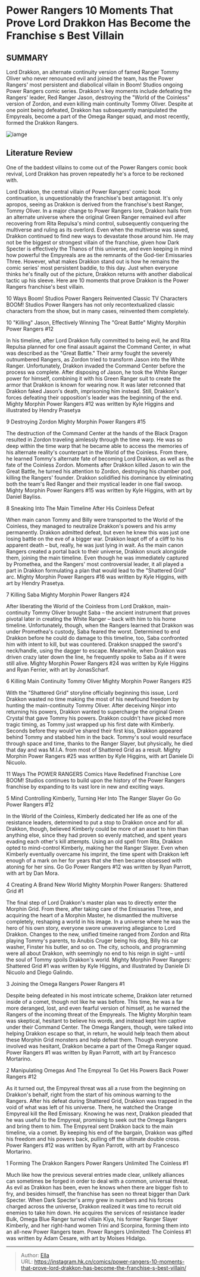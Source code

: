 # Power Rangers 10 Moments That Prove Lord Drakkon Has Become the Franchise s Best Villain


## SUMMARY 


 Lord Drakkon, an alternate continuity version of famed Ranger Tommy Oliver who never renounced evil and joined the team, has the Power Rangers&#39; most persistent and diabolical villain in Boom! Studios ongoing 
Power Rangers 
comic series. 
 Drakkon&#39;s key moments include defeating the Rangers&#39; leader, Red Ranger Jason, destroying the &#34;World of the Coinless&#34; version of Zordon, and even killing main continuity Tommy Oliver. 
 Despite at one point being defeated, Drakkon has subsequently manipulated the Empyreals, become a part of the Omega Ranger squad, and most recently, formed the Drakkon Rangers. 

![iamge](https://static1.srcdn.com/wordpress/wp-content/uploads/2024/01/power-rangers-lord-drakkon.jpg)

## Literature Review

One of the baddest villains to come out of the Power Rangers comic book revival, Lord Drakkon has proven repeatedly he&#39;s a force to be reckoned with.




Lord Drakkon, the central villain of Power Rangers&#39; comic book continuation, is unquestionably the franchise&#39;s best antagonist. It&#39;s only apropos, seeing as Drakkon is derived from the franchise&#39;s best Ranger, Tommy Oliver. In a major change to Power Rangers lore, Drakkon hails from an alternate universe where the original Green Ranger remained evil after recovering from Rita Repulsa&#39;s mind control, subsequently conquering the multiverse and ruling as its overlord.
Even when the multiverse was saved, Drakkon continued to find new ways to devastate those around him. He may not be the biggest or strongest villain of the franchise, given how Dark Specter is effectively the Thanos of this universe, and even keeping in mind how powerful the Empyreals are as the remnants of the God-tier Emissaries Three. However, what makes Drakkon stand out is how he remains the comic series&#39; most persistent baddie, to this day. Just when everyone thinks he&#39;s finally out of the picture, Drakkon returns with another diabolical tactic up his sleeve. Here are 10 moments that prove Drakkon is the Power Rangers franchise&#39;s best villain.
            
 
 10 Ways Boom! Studios Power Rangers Reinvented Classic TV Characters 
BOOM! Studios Power Rangers has not only recontextualized classic characters from the show, but in many cases, reinvented them completely.












 








 10  &#34;Killing&#34; Jason, Effectively Winning The &#34;Great Battle&#34; 
Mighty Morphin Power Rangers #12
        

In his timeline, after Lord Drakkon fully committed to being evil, he and Rita Repulsa planned for one final assault against the Command Center, in what was described as the &#34;Great Battle.&#34; Their army fought the severely outnumbered Rangers, as Zordon tried to transform Jason into the White Ranger. Unfortunately, Drakkon invaded the Command Center before the process wa complete. After disposing of Jason, he took the White Ranger power for himself, combining it with his Green Ranger suit to create the armor that Drakkon is known for wearing now. It was later retconned that Drakkon faked Jason&#39;s death, imprisoning him instead. Still, Drakkon&#39;s forces defeating their opposition&#39;s leader was the beginning of the end.
Mighty Morphin Power Rangers #12 was written by Kyle Higgins and illustrated by Hendry Prasetya







 9  Destroying Zordon 
Mighty Morphin Power Rangers #15
        

The destruction of the Command Center at the hands of the Black Dragon resulted in Zordon traveling aimlessly through the time warp. He was so deep within the time warp that he became able to access the memories of his alternate reality&#39;s counterpart in the World of the Coinless. From there, he learned Tommy&#39;s alternate fate of becoming Lord Drakkon, as well as the fate of the Coinless Zordon. Moments after Drakkon killed Jason to win the Great Battle, he turned his attention to Zordon, destroying his chamber pod, killing the Rangers&#39; founder. Drakkon solidified his dominance by eliminating both the team&#39;s Red Ranger and their mystical leader in one flail swoop.
Mighty Morphin Power Rangers #15 was written by Kyle Higgins, with art by Daniel Bayliss.







 8  Sneaking Into The Main Timeline After His Coinless Defeat 
        

When main canon Tommy and Billy were transported to the World of the Coinless, they managed to neutralize Drakkon&#39;s powers and his army permanently. Drakkon admitted defeat, but even he knew this was just one losing battle on the eve of a bigger war. Drakkon leapt off of a cliff to his apparent death – but, really, he was just lying in wait. As the main canon Rangers created a portal back to their universe, Drakkon snuck alongside them, joining the main timeline. Even though he was immediately captured by Promethea, and the Rangers&#39; most controversial leader, it all played a part in Drakkon formulating a plan that would lead to the &#34;Shattered Grid&#34; arc.
Mighty Morphin Power Rangers #16 was written by Kyle Higgins, with art by Hendry Prasetya.







 7  Killing Saba 
Mighty Morphin Power Rangers #24


 







After liberating the World of the Coinless from Lord Drakkon, main-continuity Tommy Oliver brought Saba – the ancient instrument that proves pivotal later in creating the White Ranger – back with him to his home timeline. Unfortunately, though, when the Rangers learned that Drakkon was under Promethea&#39;s custody, Saba feared the worst. Determined to end Drakkon before he could do damage to this timeline, too, Saba confronted him with intent to kill, but was countered. Drakkon snapped the sword&#39;s neck/handle, using the dagger to escape. Meanwhile, when Drakkon was driven crazy later down the line, he frequently spoke to Saba as if it were still alive.
Mighty Morphin Power Rangers #24 was written by Kyle Higgins and Ryan Ferrier, with art by JonasScharf.







 6  Killing Main Continuity Tommy Oliver 
Mighty Morphin Power Rangers #25

        

With the &#34;Shattered Grid&#34; storyline officially beginning this issue, Lord Drakkon wasted no time making the most of his newfound freedom by hunting the main-continuity Tommy Oliver. After deceiving Ninjor into returning his powers, Drakkon wanted to supercharge the original Green Crystal that gave Tommy his powers. Drakkon couldn&#39;t have picked more tragic timing, as Tommy just wrapped up his first date with Kimberly. Seconds before they would&#39;ve shared their first kiss, Drakkon appeared behind Tommy and stabbed him in the back. Tommy&#39;s soul would resurface through space and time, thanks to the Ranger Slayer, but physically, he died that day and was M.I.A. from most of Shattered Grid as a result.
Mighty Morphin Power Rangers #25 was written by Kyle Higgins, with art Daniele Di Nicuolo.


            
 
 11 Ways The POWER RANGERS Comics Have Redefined Franchise Lore 
BOOM! Studios continues to build upon the history of the Power Rangers franchise by expanding to its vast lore in new and exciting ways.








 5  Mind Controlling Kimberly, Turning Her Into The Ranger Slayer 
Go Go Power Rangers #12

        

In the World of the Coinless, Kimberly dedicated her life as one of the resistance leaders, determined to put a stop to Drakkon once and for all. Drakkon, though, believed Kimberly could be more of an asset to him than anything else, since they had proven so evenly matched, and spent years evading each other&#39;s kill attempts. Using an old spell from Rita, Drakkon opted to mind-control Kimberly, making her the Ranger Slayer. Even when Kimberly eventually overcame his imprint, the time spent with Drakkon left enough of a mark on her for years that she then became obsessed with atoning for her sins.
Go Go Power Rangers #12 was written by Ryan Parrott, with art by Dan Mora.







 4  Creating A Brand New World 
Mighty Morphin Power Rangers: Shattered Grid #1


 







The final step of Lord Drakkon&#39;s master plan was to directly enter the Morphin Grid. From there, after taking care of the Emissaries Three, and acquiring the heart of a Morphin Master, he dismantled the multiverse completely, reshaping a world in his image. In a universe where he was the hero of his own story, everyone swore unwavering allegiance to Lord Drakkon. Changes to the new, unified timeine ranged from Zordon and Rita playing Tommy&#39;s parents, to Anubis Cruger being his dog, Billy his car washer, Finster his butler, and so on. The city, schools, and programming were all about Drakkon, with seemingly no end to his reign in sight – until the soul of Tommy spoils Drakkon&#39;s world.
Mighty Morphin Power Rangers: Shattered Grid #1 was written by Kyle Higgins, and illustrated by Daniele Di Nicuolo and Diego Galindo.







 3  Joining the Omega Rangers 
Power Rangers #1

        

Despite being defeated in his most intricate scheme, Drakkon later returned inside of a comet, though not like he was before. This time, he was a far more deranged, lost, and even fearful version of himself, as he warned the Rangers of the incoming threat of the Empyreals. The Mighty Morphin team was skeptical, hesitant to believe his words, and instead kept him captive under their Command Center. The Omega Rangers, though, were talked into helping Drakkon escape so that, in return, he would help teach them about these Morphin Grid monsters and help defeat them. Though everyone involved was hesitant, Drakkon became a part of the Omega Ranger squad.
Power Rangers #1 was written by Ryan Parrott, with art by Francesco Mortarino.







 2  Manipulating Omegas And The Empyreal To Get His Powers Back 
Power Rangers #12


 







As it turned out, the Empyreal threat was all a ruse from the beginning on Drakkon&#39;s behalf, right from the start of his ominous warning to the Rangers. After his defeat during Shattered Grid, Drakkon was trapped in the void of what was left of his universe. There, he watched the Orange Empyreal kill the Red Emissary. Knowing he was next, Drakkon pleaded that he was useful to the Empyreal, promising to seek out the Omega Rangers and bring them to him. The Empyreal sent Drakkon back to the main timeline, via a comet. By keeping his end of the bargain, Drakkon was gifted his freedom and his powers back, pulling off the ultimate double cross.
Power Rangers #12 was written by Ryan Parrott, with art by Francesco Mortarino.







 1  Forming The Drakkon Rangers 
Power Rangers Unlimited The Coinless #1
        

Much like how the previous several entries made clear, unlikely alliances can sometimes be forged in order to deal with a common, universal threat. As evil as Drakkon has been, even he knows when there are bigger fish to fry, and besides himself, the franchise has seen no threat bigger than Dark Specter. When Dark Specter&#39;s army grew in numbers and his forces charged across the universe, Drakkon realized it was time to recruit old enemies to take him down. He acquires the services of resistance leader Bulk, Omega Blue Ranger turned villain Kiya, his former Ranger Slayer Kimberly, and her right-hand women Trini and Scorpina, forming them into an all-new Power Rangers team.
Power Rangers Unlimited: The Coinless #1 was written by Adam Cesare, with art by Moises Hidalgo.



---

> Author: [Ella](https://instagram.hk.cn/)  
> URL: https://instagram.hk.cn/comics/power-rangers-10-moments-that-prove-lord-drakkon-has-become-the-franchise-s-best-villain/  

